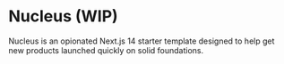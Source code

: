 # Nucleus (WIP)

Nucleus is an opionated Next.js 14 starter template designed to help get new products launched quickly on solid foundations.
